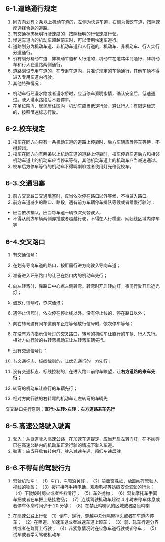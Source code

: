 ## 6-1.道路通行规定

1. 同方向划有 `2` 条以上机动车道的，左侧为快速车道，右侧为慢速车道，按照速度选择合适的道路。
2. 有交通标志标明行驶速度的，按照标明的行驶速度行驶。
3. 慢速车道内的机动车超越前车时，可以借用快速车道行。
4. 道路划分为机动车道、非机动车道和人行道的，机动车、非机动车、行人实行分道通行。
5. 没有划分机动车道、非机动车道和人行道的，机动车在道路中间通行，非机动车和行人在道路两侧通行。
6. 道路划设专用车道的，在专用车道内，只准许规定的车辆通行，其他车辆不得进入专用车道内行驶。
7. 其他特殊情况：
  - 机动车行经漫水路或者漫水桥时，应当停车察明水情，确认安全后，低速通过。驶入漫水路段后不要停车。
  - 在单位院内、居民居住区内，机动车应当低速行驶，避让行人；有限速标志的，按照限速标志行驶。

## 6-2.校车规定

1. 校车在同方向只有一条机动车道的道路上停靠时，后方车辆应当停车等待，不得超越。
2. 校车在同方向有两条以上机动车道的道路上停靠时，校车停靠车道后方和相邻机动车道上的机动车应当停车等待，其他机动车道上的机动车应当减速通过。
3. 校车后方停车等待的机动车不得鸣喇叭或者使用灯光催促校车。

## 6-3.交通阻塞

1. 前方交叉路口交通阻塞时，应当依次停在路口以外等候，不得进入路口。
2. 前方车道减少的路口、路段，遇有前方车辆停车排队等候或者缓慢行驶时：
  - 应当依次排队，应当每车道一辆依次交替驶入，
  - 不得从前方车辆两侧穿插或者超越行驶，不得在人行横道、网状线区域内停车等

## 6-4.交叉路口

1. 有交通信号：
  1. 在划有导向车道的路口，按所需行进方向驶入导向车道；
  2. 准备进入环形路口的让已在路口内的机动车先行；
  3. 向左转弯时，靠路口中心点左侧转弯。转弯时开启转向灯，夜间行驶开启近光灯；
  4. 遇放行信号时，依次通过；
  5. 遇停止信号时，依次停在停止线以外。没有停止线的，停在路口以外；
  6. 向右转弯遇有同车道前车正在等候放行信号时，依次停车等候；
  7. 在没有方向指示信号灯的交叉路口，转弯的机动车让直行的车辆、行人先行。相对方向行驶的右转弯机动车让左转弯车辆先行。

2. 没有交通信号灯：
  1. 有交通标志、标线控制的，让优先通行的一方先行；
  2. 没有交通标志、标线控制的，在进入路口前停车瞭望，让**右方道路的来车先行**；
  3. 转弯的机动车让直行的车辆先行；
  4. 相对方向行驶的右转弯的机动车让左转弯的车辆先

交叉路口先行原则：**直行>左转>右转**；**右方道路来车先行**

## 6-5.高速公路驶入驶离

1. 驶入：从匝道驶入高速公路，在加速车道提速，应当开启左转向灯，在不妨碍已在高速公路内的机动车正常行驶的情况下驶入车道。
2. 驶离：应当开启右转向灯，驶入减速车道，降低车速后驶

## 6-6.不得有的驾驶行为

1. 驾驶机动车：
（1）车门、车厢没关好；
（2）前后窗悬挂、放置妨碍驾驶人视线的物品；
（3）拨打接听手持电话、观看电视等妨碍安全驾驶的行为；
（4）下陡坡时熄火或者空挡滑行；
（5）车外抛物；
（6）驾驶摩托车手离车把或者在车把上悬挂物品；
（7）连续驾驶机动车超过 4 小时未停车休息或者停车休息时间少于 20 分钟；
（8）在禁止鸣喇叭的区域或者路段鸣喇

2. 在高速公路上行驶
（1）倒车、逆行、穿越中央分隔带掉头或者在车道内停车；
（2）在匝道、加速车道或者减速车道上超车；
（3）骑、轧车行道分界线或者在路肩上行驶；
（4）非紧急情况时在应急车道行驶或者停车；
（5）试车或者学习驾驶机动车

